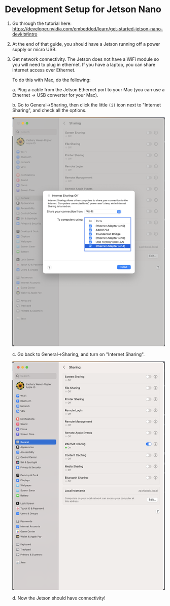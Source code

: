 # Development Setup for Jetson Nano

1. Go through the tutorial here: https://developer.nvidia.com/embedded/learn/get-started-jetson-nano-devkit#intro

2. At the end of that guide, you should have a Jetson running off a power supply or micro USB.

3. Get network connectivity. The Jetson does not have a WiFi module so you will need to plug in ethernet.
    If you have a laptop, you can share internet access over Ethernet.

    To do this with Mac, do the following:

    a. Plug a cable from the Jetson Ethernet port to your Mac (you can use a Ethernet -> USB converter for your Mac).

    b. Go to General->Sharing, then click the little `(i)` icon next to "Internet Sharing", and check all the options.

    ![](mac-share-internet.png)

    c. Go back to General->Sharing, and turn on "Internet Sharing".

    ![](mac-share-internet-v2.png)

    d. Now the Jetson should have connectivity!
